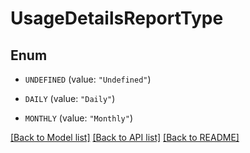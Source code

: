 # UsageDetailsReportType

## Enum


* `UNDEFINED` (value: `"Undefined"`)

* `DAILY` (value: `"Daily"`)

* `MONTHLY` (value: `"Monthly"`)


[[Back to Model list]](../README.md#documentation-for-models) [[Back to API list]](../README.md#documentation-for-api-endpoints) [[Back to README]](../README.md)


